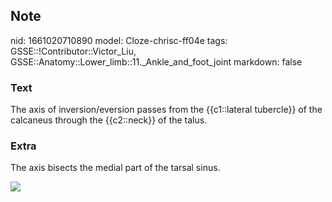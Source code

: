 ## Note
nid: 1661020710890
model: Cloze-chrisc-ff04e
tags: GSSE::!Contributor::Victor_Liu, GSSE::Anatomy::Lower_limb::11._Ankle_and_foot_joint
markdown: false

### Text
The axis of inversion/eversion passes from the {{c1::lateral tubercle}} of the calcaneus through the {{c2::neck}} of the talus.

### Extra
The axis bisects the medial part of the tarsal sinus.
<div><img src= 
"The-rotational-axis-of-the-human-foot-are-displayed-the-dashed-line-represents-the.png"></div>
